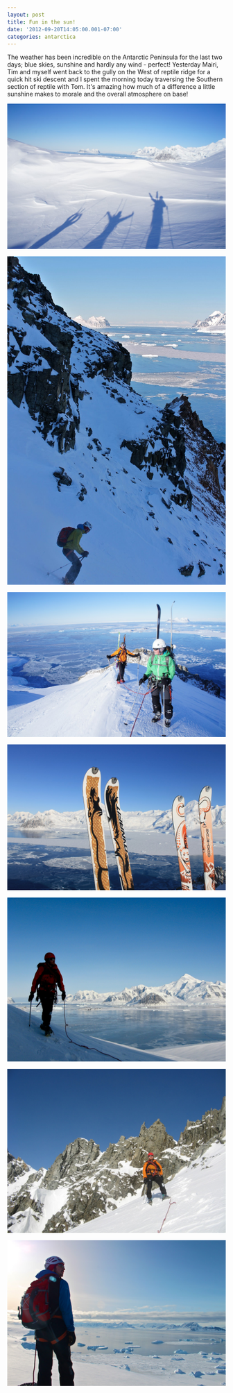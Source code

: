 ```yaml
---
layout: post
title: Fun in the sun!
date: '2012-09-20T14:05:00.001-07:00'
categories: antarctica
---
```


The weather has been incredible on the Antarctic Peninsula for the last two days; blue skies, sunshine and hardly any wind - perfect! Yesterday Mairi, Tim and myself went back to the gully on the West of reptile ridge for a quick hit ski descent and I spent the morning today traversing the Southern section of reptile with Tom. It's amazing how much of a difference a little sunshine makes to morale and the overall atmosphere on base!

![Shadow skiers!](/photos/blogger-posts/DSC03888.JPG)

![A photo](/photos/blogger-posts/IMG_6056.jpg)

![Mairi and Tim on Reptile](/photos/blogger-posts/DSC03892.JPG)

![Dynafit catalogue shot](/photos/blogger-posts/IMG_6051.JPG)

![Great day for a stroll!](/photos/blogger-posts/IMG_4111.JPG)

![Tom looking heroic!](/photos/blogger-posts/IMG_4117.JPG)

![Ok so I lied...there were a few clouds today...](/photos/blogger-posts/IMG_9280_2.JPG)
